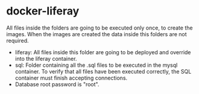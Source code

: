 # docker-liferay

All files inside the folders are going to be executed only once, to create the images. When the images are created the data inside this folders are not required.
- liferay: All files inside this folder are going to be deployed and override into the liferay container.
- sql: Folder containing all the .sql files to be executed in the mysql container. To verify that all files have been executed correctly, the SQL container must finish     accepting connections.
- Database root password is "root".
